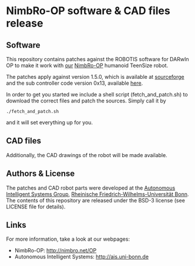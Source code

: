 
NimbRo-OP software & CAD files release
======================================

Software
--------

This repository contains patches against the ROBOTIS software for DARwIn OP
to make it work with [our](http://ais.uni-bonn.de) [NimbRo-OP](http://nimbro.net/OP)
humanoid TeenSize robot.

The patches apply against version 1.5.0, which is available at
[sourceforge](http://sourceforge.net/projects/darwinop/files/Software/Main%20Controller/Source%20Code/DARwIn-OP_ROBOTIS_v1.5.0.zip/download)
and the sub controller code version 0x13, available
[here](http://sourceforge.net/projects/darwinop/files/Software/Sub%20Controller/CM730_FIRMWARE_VER0x13_20110922.zip/download).

In order to get you started we include a shell script (fetch_and_patch.sh) to download
the correct files and patch the sources. Simply call it by

	./fetch_and_patch.sh

and it will set everything up for you.

CAD files
---------

Additionally, the CAD drawings of the robot will be made available.

Authors & License
-----------------

The patches and CAD robot parts were developed at the [Autonomous Intelligent Systems Group](http://ais.uni-bonn.de),
[Rheinische Friedrich-Wilhelms-Universität Bonn](http://www.uni-bonn.de). The contents of this repository are released
under the BSD-3 license (see LICENSE file for details).

Links
-----

For more information, take a look at our webpages:

* NimbRo-OP: http://nimbro.net/OP
* Autonomous Intelligent Systems: http://ais.uni-bonn.de
